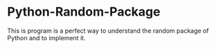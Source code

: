 # Python-Random-Package
This is program is a perfect way to understand the random package of Python and to implement it.
